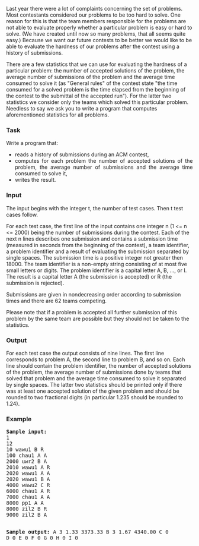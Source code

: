 <p>
	Last year there were a lot of complaints concerning the set of problems. Most 
	contestants considered our problems to be too hard to solve. One reason for 
	this is that the team members responsible for the problems are not able to 
	evaluate properly whether a particular problem is easy or hard to solve. (We 
	have created until now so many problems, that all seems quite easy.) Because we 
	want our future contests to be better we would like to be able to evaluate the 
	hardness of our problems after the contest using a history of submissions.
</p>
<p>
	There are a few statistics that we can use for evaluating the hardness of a 
	particular problem: the number of accepted solutions of the problem, the 
	average number of submissions of the problem and the average time consumed to 
	solve it (as "General rules" of the contest state "the time consumed for a 
	solved problem is the time elapsed from the beginning of the contest to the 
	submittal of the accepted run"). For the latter two statistics we consider only 
	the teams which solved this particular problem. Needless to say we ask you to 
	write a program that computes aforementioned statistics for all problems.
</p>
<h3>Task</h3>
<p>
	Write a program that:
</p>
<div align="justify">
	<ul>
		<li>
		reads a history of submissions during an ACM contest,
		</li><li>
		computes for each problem the number of accepted solutions of the problem, the 
		average number of submissions and the average time consumed to solve it,
		</li><li>
			writes the result.</li>
	</ul>
</div>
<h3>Input</h3>
<p>
	The input begins with the integer t, the number of test cases. Then t test 
	cases follow.
</p>
<p>
	For each test case, the first line of the input contains one integer n (1 &lt;= 
	n &lt;= 2000) being the number of submissions during the contest. Each of the 
	next n lines describes one submission and contains a submission time (measured 
	in seconds from the beginning of the contest), a team identifier, a problem 
	identifier and a result of evaluating the submission separated by single 
	spaces. The submission time is a positive integer not greater then 18000. The 
	team identifier is a non-empty string consisting of at most five small letters 
	or digits. The problem identifier is a capital letter A, B, ..., or I. The 
	result is a capital letter A (the submission is accepted) or R (the submission 
	is rejected).
</p>
<p>
	Submissions are given in nondecreasing order according to submission times and 
	there are 62 teams competing.
</p>
<p>
	Please note that if a problem is accepted all further submission of this 
	problem by the same team are possible but they should not be taken to the 
	statistics.
</p>
<h3>Output</h3>
<p>
	For each test case the output consists of nine lines. The first line 
	corresponds to problem A, the second line to problem B, and so on. Each line 
	should contain the problem identifier, the number of accepted solutions of the 
	problem, the average number of submissions done by teams that solved that 
	problem and the average time consumed to solve it separated by single spaces. 
	The latter two statistics should be printed only if there was at least one 
	accepted solution of the given problem and should be rounded to two fractional 
	digits (in particular 1.235 should be rounded to 1.24).
</p>
<h3>Example</h3>
<pre><b><tt>Sample input:</tt></b>
1
12 
10 wawu1 B R 
100 chau1 A A 
2000 uwr2 B A 
2010 wawu1 A R 
2020 wawu1 A A 
2020 wawu1 B A 
4000 wawu2 C R 
6000 chau1 A R 
7000 chau1 A A 
8000 pp1 A A 
8000 zil2 B R 
9000 zil2 B A 

<b><tt>Sample output:</tt></b>
A 3 1.33 3373.33 
B 3 1.67 4340.00 
C 0 
D 0 
E 0 
F 0 
G 0 
H 0 
I 0 
</pre>